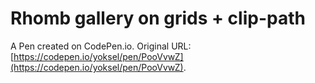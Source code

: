 # Rhomb gallery on grids + clip-path

A Pen created on CodePen.io. Original URL: [https://codepen.io/yoksel/pen/PooVvwZ](https://codepen.io/yoksel/pen/PooVvwZ).


